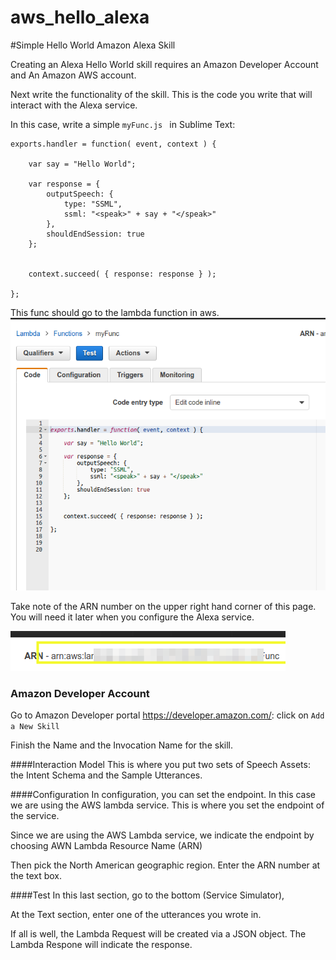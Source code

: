 # aws_hello_alexa

#Simple Hello World Amazon Alexa Skill

Creating an Alexa Hello World skill requires an Amazon Developer Account and An Amazon AWS account.

Next write the functionality of the skill. This is the code you write that will interact with the Alexa service.

In this case, write a simple ```myFunc.js ``` in Sublime Text:

```
exports.handler = function( event, context ) {

    var say = "Hello World";

    var response = {
        outputSpeech: {
            type: "SSML",
            ssml: "<speak>" + say + "</speak>"
        },
        shouldEndSession: true
    };


    context.succeed( { response: response } );

};
```

This func should go to the lambda function in aws.
![alt text](./img/aws_lambda.png "AWS Lambda")

Take note of the ARN number on the upper right hand corner of this page. You will need it later when you configure the Alexa service.

![alt text](./img/arn.png "Lambda ARN")
### Amazon Developer Account
Go to Amazon Developer portal https://developer.amazon.com/: 
click on ```Add a New Skill```

Finish the Name and the Invocation Name for the skill.

####Interaction Model
This is where you put two sets of Speech Assets: the Intent Schema and the Sample Utterances.


####Configuration
In configuration, you can set the endpoint. In this case we are using the AWS lambda service. This is where you set the endpoint of the service. 

Since we are using the AWS Lambda service, we indicate 
the endpoint by choosing AWN Lambda Resource Name (ARN)

Then pick the North American geographic region. Enter the ARN number at the text box.

####Test 
In this last section, go to the bottom (Service Simulator),

At the Text section, enter one of the utterances you wrote in.

If all is well, the Lambda Request will be created via a JSON object. The Lambda Respone will indicate the response. 